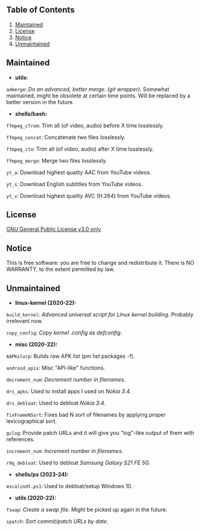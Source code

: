 ## Table of Contents

1. [Maintained](#maintained)
2. [License](#license)
3. [Notice](#notice)
4. [Unmaintained](#unmaintained)

## Maintained

* **utils:**

`admerge`: _Do an advanced, better merge. (git wrapper)_.
Somewhat maintained, might be obsolete at certain time points. Will be replaced
by a better version in the future.

* **shells/bash:**

`ffmpeg_cfrom`: Trim all (of video, audio) before X time losslessly.

`ffmpeg_concat`: Concatenate two files losslessly.

`ffmpeg_cto`: Trim all (of video, audio) after X time losslessly.

`ffmpeg_merge`: Merge two files losslessly.

`yt_a`: Download highest quality AAC from YouTube videos.

`yt_s`: Download English subtitles from YouTube videos.

`yt_v`: Download highest quality AVC (H.264) from YouTube videos.

## License

[GNU General Public License v3.0 only](LICENSE)

## Notice

This is free software: you are free to change and redistribute it.
There is NO WARRANTY, to the extent permitted by law.

## Unmaintained

* **linux-kernel (2020-22):**

`build_kernel`: _Advanced universal script for Linux kernel building_.
Probably irrelevant now.

`copy_config`: _Copy kernel .config as defconfig_.

* **misc (2020-22):**

`AAPKslurp`: Builds raw APK list (pm list packages -f).

`android_apis`: Misc "API-like" functions.

`decrement_num`: _Decrement number in filenames_.

`drs_apks`: Used to install apps I used on _Nokia 3.4_.

`drs_debloat`: Used to debloat _Nokia 3.4_.

`fixFnameNSort`: Fixes bad N sort of filenames by applying proper
lexicographical sort.

`gclog`: Provide patch URLs and it will give you "log"-like output of them with
references.

`increment_num`: _Increment number in filenames_.

`r9q_debloat`: Used to debloat _Samsung Galaxy S21 FE 5G_.

* **shells/ps (2023-24):**

`mscalindt.ps1`: Used to debloat/setup Windows 10.

* **utils (2020-22):**

`fswap`: _Create a swap file_.
Might be picked up again in the future.

`spatch`: _Sort commit/patch URLs by date_.
